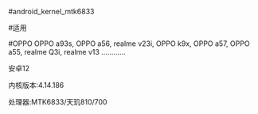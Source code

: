 #android_kernel_mtk6833

#适用

#OPPO
OPPO a93s, OPPO a56, realme v23i, OPPO k9x, OPPO a57, OPPO a55, realme Q3i, realme v13 …………

安卓12

内核版本:4.14.186

处理器:MTK6833/天玑810/700